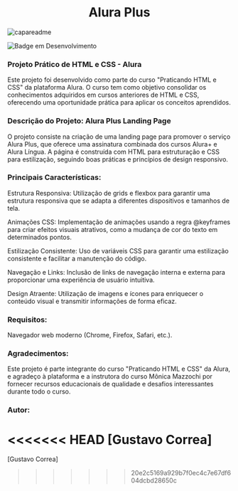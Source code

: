<h1 align="center"> Alura Plus </h1>

![capareadme](https://github.com/ovattsuG/Alura-Plus/assets/112031013/fe2f84be-d912-42b9-876f-5a0d663ca2db)

![Badge em Desenvolvimento](http://img.shields.io/static/v1?label=STATUS&message=EM%20DESENVOLVIMENTO&color=GREEN&style=for-the-badge)

<h3> Projeto Prático de HTML e CSS - Alura </h3>

Este projeto foi desenvolvido como parte do curso "Praticando HTML e CSS" da plataforma Alura. O curso tem como objetivo consolidar os conhecimentos adquiridos em cursos anteriores de HTML e CSS, oferecendo uma oportunidade prática para aplicar os conceitos aprendidos.

<h3> Descrição do Projeto: Alura Plus Landing Page </h3>

O projeto consiste na criação de uma landing page para promover o serviço Alura Plus, que oferece uma assinatura combinada dos cursos Alura+ e Alura Língua. A página é construída com HTML para estruturação e CSS para estilização, seguindo boas práticas e princípios de design responsivo.

<h3> Principais Características: </h3>

Estrutura Responsiva: Utilização de grids e flexbox para garantir uma estrutura responsiva que se adapta a diferentes dispositivos e tamanhos de tela.

Animações CSS: Implementação de animações usando a regra @keyframes para criar efeitos visuais atrativos, como a mudança de cor do texto em determinados pontos.

Estilização Consistente: Uso de variáveis CSS para garantir uma estilização consistente e facilitar a manutenção do código.

Navegação e Links: Inclusão de links de navegação interna e externa para proporcionar uma experiência de usuário intuitiva.

Design Atraente: Utilização de imagens e ícones para enriquecer o conteúdo visual e transmitir informações de forma eficaz.

<h3> Requisitos: </h3>

Navegador web moderno (Chrome, Firefox, Safari, etc.).

<h3> Agradecimentos: </h3>

Este projeto é parte integrante do curso "Praticando HTML e CSS" da Alura, e agradeço à plataforma e a instrutora do curso Mônica Mazzochi por fornecer recursos educacionais de qualidade e desafios interessantes durante todo o curso.

<h3> Autor: </h3>

<<<<<<< HEAD
[Gustavo Correa]
=======
[Gustavo Correa]
>>>>>>> 20e2c5169a929b7f0ec4c7e67df604dcbd28650c
